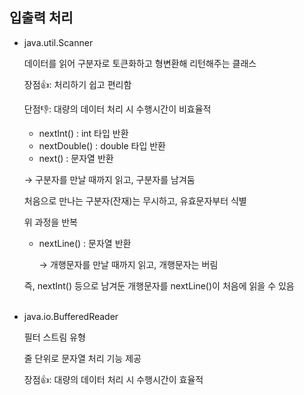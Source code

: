 ## 입출력 처리

- java.util.Scanner
    
    데이터를 읽어 구분자로 토큰화하고 형변환해 리턴해주는 클래스
    
    장점👍: 처리하기 쉽고 편리함
    
    단점👎: 대량의 데이터 처리 시 수행시간이 비효율적
    
    - nextInt() : int 타입 반환
    - nextDouble() : double 타입 반환
    - next() : 문자열 반환
    
    →  구분자를 만날 때까지 읽고, 구분자를 남겨둠
    
    처음으로 만나는 구분자(잔재)는 무시하고, 유효문자부터 식별
    
    위 과정을 반복
    
    - nextLine() : 문자열 반환
        
        → 개행문자를 만날 때까지 읽고, 개행문자는 버림
        
    
    즉, nextInt() 등으로 남겨둔 개행문자를 nextLine()이 처음에 읽을 수 있음
    </br></br>
    
    
- java.io.BufferedReader
    
    필터 스트림 유형
    
    줄 단위로 문자열 처리 기능 제공
    
    장점👍: 대량의 데이터 처리 시 수행시간이 효율적
